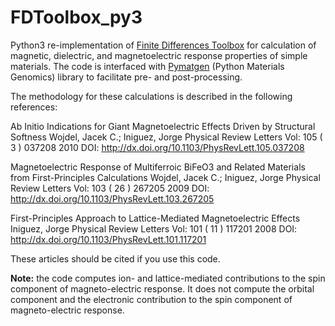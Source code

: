 # FDToolbox_py3

Python3 re-implementation of [Finite Differences Toolbox](https://github.com/jcwojdel/FDToolbox) for calculation of magnetic, 
dielectric, and magnetoelectric response properties of simple materials. The code is interfaced with [Pymatgen](https://pymatgen.org/) 
(Python Materials Genomics) library to facilitate pre- and post-processing.

The methodology for these calculations is described in the following references:

  Ab Initio Indications for Giant Magnetoelectric Effects Driven by
  Structural Softness
  Wojdel, Jacek C.; Iniguez, Jorge
  Physical Review Letters Vol: 105 ( 3 ) 037208 2010
  DOI: http://dx.doi.org/10.1103/PhysRevLett.105.037208

  Magnetoelectric Response of Multiferroic BiFeO3 and Related Materials
  from First-Principles Calculations
  Wojdel, Jacek C.; Iniguez, Jorge
  Physical Review Letters Vol: 103 ( 26 ) 267205 2009
  DOI: http://dx.doi.org/10.1103/PhysRevLett.103.267205

  First-Principles Approach to Lattice-Mediated Magnetoelectric Effects
  Iniguez, Jorge
  Physical Review Letters Vol: 101 ( 11 ) 117201  2008
  DOI: http://dx.doi.org/10.1103/PhysRevLett.101.117201
  
  These articles should be cited if you use this code. 
  
  **Note:** the code computes ion- and lattice-mediated contributions to the spin component of magneto-electric response. 
  It does not compute the orbital component and the electronic contribution to the spin component of magneto-electric 
  response. 
